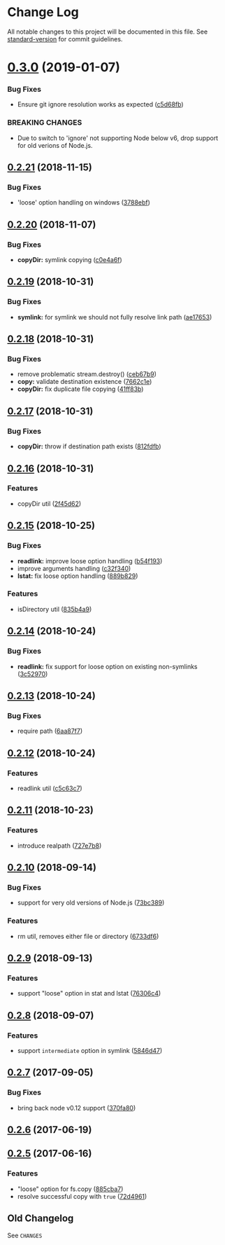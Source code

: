 # Change Log

All notable changes to this project will be documented in this file. See [standard-version](https://github.com/conventional-changelog/standard-version) for commit guidelines.

<a name="0.3.0"></a>
# [0.3.0](https://github.com/medikoo/fs2/compare/v0.2.21...v0.3.0) (2019-01-07)


### Bug Fixes

* Ensure git ignore resolution works as expected ([c5d68fb](https://github.com/medikoo/fs2/commit/c5d68fb))


### BREAKING CHANGES

* Due to switch to  'ignore' not supporting Node below v6,
drop support for old verions of Node.js.



<a name="0.2.21"></a>
## [0.2.21](https://github.com/medikoo/fs2/compare/v0.2.20...v0.2.21) (2018-11-15)


### Bug Fixes

* 'loose' option handling on windows ([3788ebf](https://github.com/medikoo/fs2/commit/3788ebf))



<a name="0.2.20"></a>
## [0.2.20](https://github.com/medikoo/fs2/compare/v0.2.19...v0.2.20) (2018-11-07)


### Bug Fixes

* **copyDir:** symlink copying ([c0e4a6f](https://github.com/medikoo/fs2/commit/c0e4a6f))



<a name="0.2.19"></a>
## [0.2.19](https://github.com/medikoo/fs2/compare/v0.2.18...v0.2.19) (2018-10-31)


### Bug Fixes

* **symlink:** for symlink we should not fully resolve link path ([ae17653](https://github.com/medikoo/fs2/commit/ae17653))



<a name="0.2.18"></a>
## [0.2.18](https://github.com/medikoo/fs2/compare/v0.2.17...v0.2.18) (2018-10-31)


### Bug Fixes

* remove problematic stream.destroy() ([ceb67b9](https://github.com/medikoo/fs2/commit/ceb67b9))
* **copy:** validate destination existence ([7662c1e](https://github.com/medikoo/fs2/commit/7662c1e))
* **copyDir:** fix duplicate file copying ([41ff83b](https://github.com/medikoo/fs2/commit/41ff83b))



<a name="0.2.17"></a>
## [0.2.17](https://github.com/medikoo/fs2/compare/v0.2.16...v0.2.17) (2018-10-31)


### Bug Fixes

* **copyDir:** throw if destination path exists ([812fdfb](https://github.com/medikoo/fs2/commit/812fdfb))



<a name="0.2.16"></a>
## [0.2.16](https://github.com/medikoo/fs2/compare/v0.2.15...v0.2.16) (2018-10-31)


### Features

* copyDir util ([2f45d62](https://github.com/medikoo/fs2/commit/2f45d62))



<a name="0.2.15"></a>
## [0.2.15](https://github.com/medikoo/fs2/compare/v0.2.14...v0.2.15) (2018-10-25)


### Bug Fixes

* **readlink:** improve loose option handling ([b54f193](https://github.com/medikoo/fs2/commit/b54f193))
* improve arguments handling ([c32f340](https://github.com/medikoo/fs2/commit/c32f340))
* **lstat:** fix loose option handling ([889b829](https://github.com/medikoo/fs2/commit/889b829))


### Features

* isDirectory util ([835b4a9](https://github.com/medikoo/fs2/commit/835b4a9))



<a name="0.2.14"></a>
## [0.2.14](https://github.com/medikoo/fs2/compare/v0.2.13...v0.2.14) (2018-10-24)


### Bug Fixes

* **readlink:** fix support for loose option on existing non-symlinks ([3c52970](https://github.com/medikoo/fs2/commit/3c52970))



<a name="0.2.13"></a>
## [0.2.13](https://github.com/medikoo/fs2/compare/v0.2.12...v0.2.13) (2018-10-24)


### Bug Fixes

* require path ([6aa87f7](https://github.com/medikoo/fs2/commit/6aa87f7))



<a name="0.2.12"></a>
## [0.2.12](https://github.com/medikoo/fs2/compare/v0.2.11...v0.2.12) (2018-10-24)


### Features

* readlink util ([c5c63c7](https://github.com/medikoo/fs2/commit/c5c63c7))



<a name="0.2.11"></a>
## [0.2.11](https://github.com/medikoo/fs2/compare/v0.2.10...v0.2.11) (2018-10-23)


### Features

* introduce realpath ([727e7b8](https://github.com/medikoo/fs2/commit/727e7b8))



<a name="0.2.10"></a>
## [0.2.10](https://github.com/medikoo/fs2/compare/v0.2.9...v0.2.10) (2018-09-14)


### Bug Fixes

* support for very old versions of Node.js ([73bc389](https://github.com/medikoo/fs2/commit/73bc389))


### Features

* rm util, removes either file or directory ([6733df6](https://github.com/medikoo/fs2/commit/6733df6))



<a name="0.2.9"></a>
## [0.2.9](https://github.com/medikoo/fs2/compare/v0.2.8...v0.2.9) (2018-09-13)


### Features

* support "loose" option in stat and lstat ([76306c4](https://github.com/medikoo/fs2/commit/76306c4))



<a name="0.2.8"></a>
## [0.2.8](https://github.com/medikoo/fs2/compare/v0.2.7...v0.2.8) (2018-09-07)


### Features

* support `intermediate` option in symlink ([5846d47](https://github.com/medikoo/fs2/commit/5846d47))



<a name="0.2.7"></a>
## [0.2.7](https://github.com/medikoo/fs2/compare/v0.2.6...v0.2.7) (2017-09-05)


### Bug Fixes

* bring back node v0.12 support ([370fa80](https://github.com/medikoo/fs2/commit/370fa80))



<a name="0.2.6"></a>
## [0.2.6](https://github.com/medikoo/fs2/compare/v0.2.5...v0.2.6) (2017-06-19)



<a name="0.2.5"></a>
## [0.2.5](https://github.com/medikoo/fs2/compare/v0.2.4...v0.2.5) (2017-06-16)


### Features

* "loose" option for fs.copy ([885cba7](https://github.com/medikoo/fs2/commit/885cba7))
* resolve successful copy with `true` ([72d4961](https://github.com/medikoo/fs2/commit/72d4961))


## Old Changelog

See `CHANGES`
